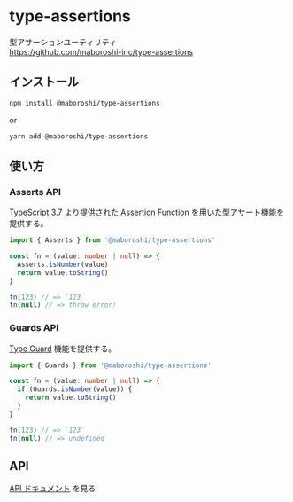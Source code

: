 # type-assertions

型アサーションユーティリティ  
https://github.com/maboroshi-inc/type-assertions

## インストール

```sh
npm install @maboroshi/type-assertions
```

or

```sh
yarn add @maboroshi/type-assertions
```

## 使い方

### Asserts API

TypeScript 3.7 より提供された [Assertion Function](https://www.typescriptlang.org/docs/handbook/release-notes/typescript-3-7.html#assertion-functions) を用いた型アサート機能を提供する。

```typescript
import { Asserts } from '@maboroshi/type-assertions'

const fn = (value: number | null) => {
  Asserts.isNumber(value)
  return value.toString()
}

fn(123) // => `123`
fn(null) // => throw error!
```

### Guards API

[Type Guard](http://www.typescriptlang.org/docs/handbook/advanced-types.html#type-guards-and-differentiating-types) 機能を提供する。

```typescript
import { Guards } from '@maboroshi/type-assertions'

const fn = (value: number | null) => {
  if (Guards.isNumber(value)) {
    return value.toString()
  }
}

fn(123) // => `123`
fn(null) // => undefined
```

## API

[API ドキュメント](https://maboroshi-inc.github.io/type-assertions/) を見る

